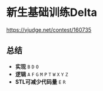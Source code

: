 # 新生基础训练Delta

https://vjudge.net/contest/160735

## 总结

- **实现** `B` `D` `O`
- **逻辑** `A` `F` `G` `M` `P` `T` `W` `X` `Y` `Z`
- **STL可减少代码量** `E` `R`
